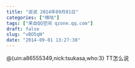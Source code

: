 ```yaml
---
title: "说说 2014年09月01日"
categories: ["嘀咕"]
tags: ["来自QQ空间 qzone.qq.com"]
draft: false
slug: "vBO5qN"
date: "2014-09-01 13:27:38"
---
```


@{uin:a86555349,nick:tsukasa,who:3} TT怎么说 
